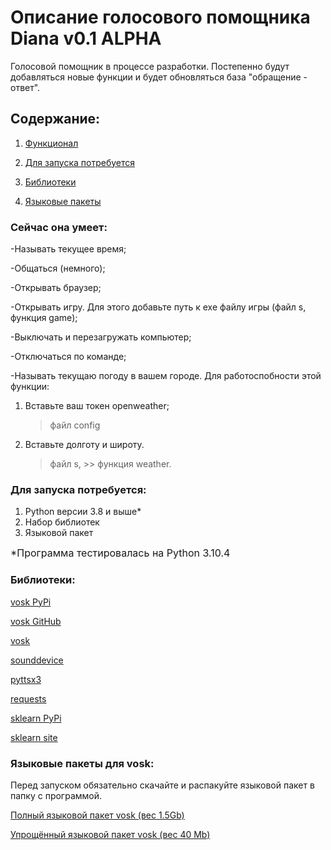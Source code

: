 # Описание голосового помощника Diana v0.1 ALPHA

Голосовой помощник в процессе разработки. Постепенно будут добавляться новые функции и будет обновляться база "обращение - ответ".


## Содержание:

1. [Функционал](https://github.com/kianurivzzz/diana_voice_helper#сейчас-она-умеет)

2. [Для запуска потребуется](https://github.com/kianurivzzz/diana_voice_helper#для-запуска-потребуется)

3. [Библиотеки](https://github.com/kianurivzzz/diana_voice_helper#библиотеки)

4. [Языковые пакеты](https://github.com/kianurivzzz/diana_voice_helper#языковые-пакеты-для-vosk)

### Сейчас она умеет:


-Называть текущее время;

-Общаться (немного);

-Открывать браузер;

-Открывать игру. Для этого добавьте путь к exe файлу игры (файл s, функция game);

-Выключать и перезагружать компьютер;

-Отключаться по команде;

-Называть текущаю погоду в вашем городе. Для работоспобности этой функции: 
1. Вставьте ваш токен openweather;
    > файл config
2. Вставьте долготу и широту.
    > файл s, 
        >> функция weather.


### Для запуска потребуется:


1. Python версии 3.8 и выше*
2. Набор библиотек
3. Языковой пакет

<font size = 3> *Программа тестировалась на Python 3.10.4 </font>

### Библиотеки:


[vosk PyPi](https://pypi.org/project/vosk/)

[vosk GitHub](https://github.com/alphacep/vosk-api)

[vosk](https://alphacephei.com/vosk/)

[sounddevice](https://pypi.org/project/sounddevice/)

[pyttsx3](https://pypi.org/project/pyttsx3/)

[requests](https://pypi.org/project/requests/)

[sklearn PyPi](https://pypi.org/project/scikit-learn/)

[sklearn site](https://scikit-learn.org/stable/)

### Языковые пакеты для vosk:


Перед запуском обязательно скачайте и распакуйте языковой пакет в папку с программой.

[Полный языковой пакет vosk (вес 1.5Gb)](https://alphacephei.com/vosk/models/vosk-model-ru-0.22.zip)

[Упрощённый языковой пакет vosk (вес 40 Mb)](https://alphacephei.com/vosk/models/vosk-model-small-ru-0.22.zip)



